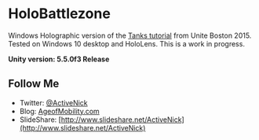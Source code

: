 # HoloBattlezone
Windows Holographic version of the [Tanks tutorial](https://unity3d.com/learn/tutorials/projects/tanks-tutorial) from Unite Boston 2015. Tested on Windows 10 desktop and HoloLens. This is a work in progress.

**Unity version: 5.5.0f3 Release**

## Follow Me
* Twitter: [@ActiveNick](http://twitter.com/ActiveNick)
* Blog: [AgeofMobility.com](http://AgeofMobility.com)
* SlideShare: [http://www.slideshare.net/ActiveNick](http://www.slideshare.net/ActiveNick)
